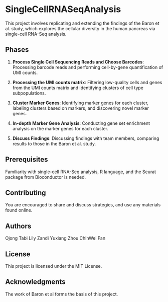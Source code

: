 # SingleCellRNASeqAnalysis

This project involves replicating and extending the findings of the Baron et al. study, which explores the cellular diversity in the human pancreas via single-cell RNA-Seq analysis. 

## Phases
1. **Process Single Cell Sequencing Reads and Choose Barcodes**: Processing barcode reads and performing cell-by-gene quantification of UMI counts. 

2. **Processing the UMI counts matrix**: Filtering low-quality cells and genes from the UMI counts matrix and identifying clusters of cell type subpopulations. 

3. **Cluster Marker Genes**: Identifying marker genes for each cluster, labeling clusters based on markers, and discovering novel marker genes. 

4. **In-depth Marker Gene Analysis**: Conducting gene set enrichment analysis on the marker genes for each cluster.

5. **Discuss Findings**: Discussing findings with team members, comparing results to those in the Baron et al. study. 

## Prerequisites
Familiarity with single-cell RNA-Seq analysis, R language, and the Seurat package from Bioconductor is needed.

## Contributing
You are encouraged to share and discuss strategies, and use any materials found online.

## Authors
Ojong Tabi
Lily Zandi 
Yuxiang Zhou 
ChihWei Fan 

## License
This project is licensed under the MIT License.

## Acknowledgments
The work of Baron et al forms the basis of this project.
